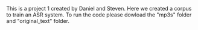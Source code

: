 This is a project 1 created by Daniel and Steven. Here we created a corpus to train an ASR system. To run the code please dowload the "mp3s" folder and "original_text" folder.
